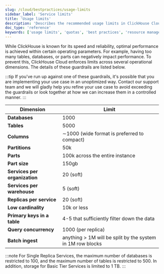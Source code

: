 ```yaml
---
slug: /cloud/bestpractices/usage-limits
sidebar_label: 'Service limits'
title: 'Usage limits'
description: 'Describes the recommended usage limits in ClickHouse Cloud'
doc_type: 'reference'
keywords: ['usage limits', 'quotas', 'best practices', 'resource management', 'cloud features']
---
```


While ClickHouse is known for its speed and reliability, optimal performance is 
achieved within certain operating parameters. For example, having too many tables,
databases, or parts can negatively impact performance. To prevent this, ClickHouse
Cloud enforces limits across several operational dimensions. 
The details of these guardrails are listed below.

:::tip
If you've run up against one of these guardrails, it's possible that you are 
implementing your use case in an unoptimized way. Contact our support team and 
we will gladly help you refine your use case to avoid exceeding the guardrails 
or look together at how we can increase them in a controlled manner. 
:::

| Dimension                     | Limit                                                      |
|-------------------------------|------------------------------------------------------------|
| **Databases**                 | 1000                                                       |
| **Tables**                    | 5000                                                       |
| **Columns**                   | ∼1000 (wide format is preferred to compact)                |
| **Partitions**                | 50k                                                        |
| **Parts**                     | 100k across the entire instance                            |
| **Part size**                 | 150gb                                                      |
| **Services per organization** | 20 (soft)                                                  |
| **Services per warehouse**    | 5 (soft)                                                   |
| **Replicas per service**      | 20 (soft)                                                  |  
| **Low cardinality**           | 10k or less                                                |
| **Primary keys in a table**   | 4-5 that sufficiently filter down the data                 |
| **Query concurrency**         | 1000 (per replica)                                         |
| **Batch ingest**              | anything > 1M will be split by the system in 1M row blocks |

:::note
For Single Replica Services, the maximum number of databases is restricted to 
100, and the maximum number of tables is restricted to 500. In addition, storage
for Basic Tier Services is limited to 1 TB.
:::
